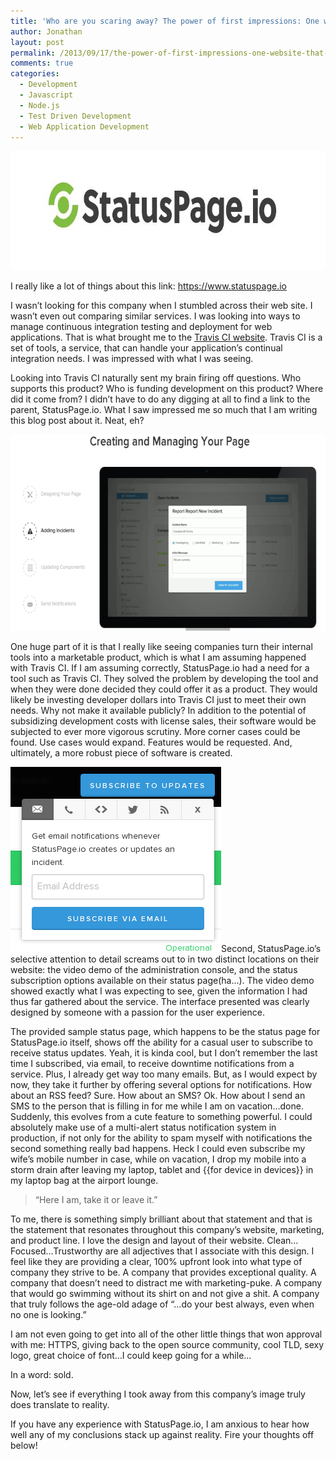 ```yaml
---
title: 'Who are you scaring away? The power of first impressions: One website that totally nailed it for me'
author: Jonathan
layout: post
permalink: /2013/09/17/the-power-of-first-impressions-one-website-that-totally-nailed-it-for-me/
comments: true
categories:
  - Development
  - Javascript
  - Node.js
  - Test Driven Development
  - Web Application Development
---
```

[<img class="aligncenter size-full wp-image-296" alt="StatusPage.io" src="/images/posts/2013/09/status-page-io.jpg" width="772" height="191" alt="StatusPage.io Logo"/>][1]

I really like a lot of things about this link: <a title="StatusPage.io" href="https://www.statuspage.io" target="_blank">https://www.statuspage.io</a>

I wasn&#8217;t looking for this company when I stumbled across their web site. I wasn&#8217;t even out comparing similar services. I was looking into ways to manage continuous integration testing and deployment for web applications. That is what brought me to the <a title="Travis CI About Page" href="http://about.travis-ci.org" target="_blank">Travis CI website</a>. Travis CI is a set of tools, a service, that can handle your application&#8217;s continual integration needs. I was impressed with what I was seeing.

Looking into Travis CI naturally sent my brain firing off questions. Who supports this product? Who is funding development on this product? Where did it come from? I didn&#8217;t have to do any digging at all to find a link to the parent, StatusPage.io. What I saw impressed me so much that I am writing this blog post about it. Neat, eh?

[<img class="aligncenter size-full wp-image-292" alt="StatusPage.io Tutorial Video Screenshot" src="/images/posts/2013/09/status-page-tutorial-e1379472586905.png" width="650" height="314" />][2]

One huge part of it is that I really like seeing companies turn their internal tools into a marketable product, which is what I am assuming happened with Travis CI. If I am assuming correctly, StatusPage.io had a need for a tool such as Travis CI. They solved the problem by developing the tool and when they were done decided they could offer it as a product. They would likely be investing developer dollars into Travis CI just to meet their own needs. Why not make it available publicly? In addition to the potential of subsidizing development costs with license sales, their software would be subjected to ever more vigorous scrutiny. More corner cases could be found. Use cases would expand. Features would be requested. And, ultimately, a more robust piece of software is created.

[<img class="aligncenter size-full wp-image-290" alt="Status Subscription Options" src="/images/posts/2013/09/statuspage.io_.png" width="337" height="296" />][3]Second, StatusPage.io&#8217;s selective attention to detail screams out to in two distinct locations on their website: the video demo of the administration console, and the status subscription options available on their status page(ha&#8230;). The video demo showed exactly what I was expecting to see, given the information I had thus far gathered about the service. The interface presented was clearly designed by someone with a passion for the user experience.

The provided sample status page, which happens to be the status page for StatusPage.io itself, shows off the ability for a casual user to subscribe to receive status updates. Yeah, it is kinda cool, but I don&#8217;t remember the last time I subscribed, via email, to receive downtime notifications from a service. Plus, I already get way too many emails. But, as I would expect by now, they take it further by offering several options for notifications. How about an RSS feed? Sure. How about an SMS? Ok. How about I send an SMS to the person that is filling in for me while I am on vacation&#8230;done. Suddenly, this evolves from a cute feature to something powerful. I could absolutely make use of a multi-alert status notification system in production, if not only for the ability to spam myself with notifications the second something really bad happens. Heck I could even subscribe my wife&#8217;s mobile number in case, while on vacation, I drop my mobile into a storm drain after leaving my laptop, tablet and {{for device in devices}} in my laptop bag at the airport lounge.

> &#8220;Here I am, take it or leave it.&#8221;

To me, there is something simply brilliant about that statement and that is the statement that resonates throughout this company&#8217;s website, marketing, and product line. I love the design and layout of their website. Clean&#8230;Focused&#8230;Trustworthy are all adjectives that I associate with this design. I feel like they are providing a clear, 100% upfront look into what type of company they strive to be. A company that provides exceptional quality. A company that doesn&#8217;t need to distract me with marketing-puke. A company that would go swimming without its shirt on and not give a shit. A company that truly follows the age-old adage of &#8220;&#8230;do your best always, even when no one is looking.&#8221;

I am not even going to get into all of the other little things that won approval with me: HTTPS, giving back to the open source community, cool TLD, sexy logo, great choice of font&#8230;I could keep going for a while&#8230;

In a word: sold.

Now, let&#8217;s see if everything I took away from this company&#8217;s image truly does translate to reality.

If you have any experience with StatusPage.io, I am anxious to hear how well any of my conclusions stack up against reality. Fire your thoughts off below!

 [1]: /images/posts/2013/09/status-page-io.jpg
 [2]: /images/posts/2013/09/status-page-tutorial-e1379472586905.png
 [3]: /images/posts/2013/09/statuspage.io_.png
